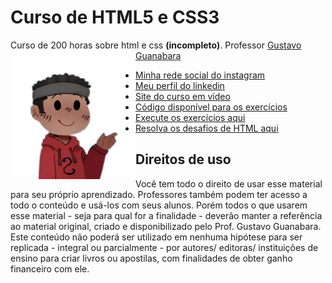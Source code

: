 # Curso de HTML5 e CSS3
Curso de 200 horas sobre html e css **(incompleto)**. Professor [Gustavo Guanabara](https://github.com/gustavoguanabara)
<img src="imagens/Personagem.png" align="left" width="200">
* [Minha rede social do instagram](https://www.instagram.com/weslley_richardi/?__coig_restricted=1)
* [Meu perfil do linkedin](https://www.linkedin.com/in/weslley-richard/)
* [Site do curso em vídeo](cursoemvideo.com)
* [Código disponível para os exercícios](https://github.com/gustavoguanabara/html-css/tree/master/exercicios)
* [Execute os exercícios aqui](https://gustavoguanabara.github.io/html-css/exercicios/)
* [Resolva os desafios de HTML aqui](https://github.com/gustavoguanabara/html-css/tree/master/desafios)
## Direitos de uso

Você tem todo o direito de usar esse material para seu próprio aprendizado. Professores também podem ter acesso a todo o conteúdo e usá-los com seus alunos. Porém todos o que usarem esse material - seja para qual for a finalidade - deverão manter a referência ao material original, criado e disponibilizado pelo Prof. Gustavo Guanabara. Este conteúdo não poderá ser utilizado em nenhuma hipótese para ser replicada - integral ou parcialmente - por autores/ editoras/ instituições de ensino para criar livros ou apostilas, com finalidades de obter ganho financeiro com ele.
